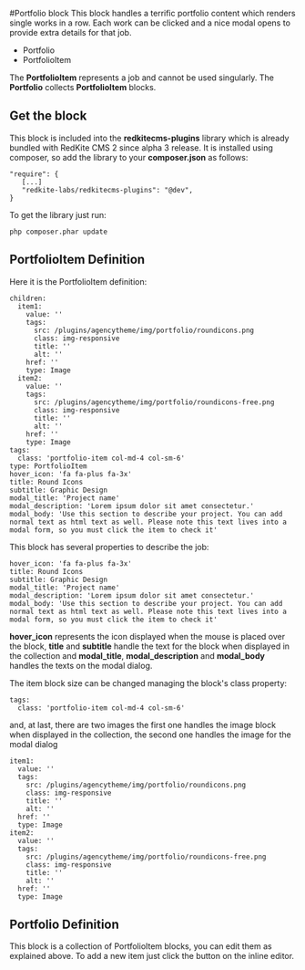 #Portfolio block
This block handles a terrific portfolio content which renders single works in a row. Each work can be clicked and a nice modal opens to provide extra details for that job. 

- Portfolio
- PortfolioItem

The **PortfolioItem** represents a job and cannot be used singularly.
The **Portfolio** collects **PortfolioItem** blocks.

## Get the block
This block is included into the **redkitecms-plugins** library which is already bundled with RedKite CMS 2 since alpha 3 release. It is installed using composer, so add the library to your **composer.json** as follows:
    
    "require": {
       [...]
       "redkite-labs/redkitecms-plugins": "@dev",
    }
    
To get the library just run:

    php composer.phar update
    
## PortfolioItem Definition
Here it is the PortfolioItem definition:

    children:
      item1:
        value: ''
        tags:
          src: /plugins/agencytheme/img/portfolio/roundicons.png
          class: img-responsive
          title: ''
          alt: ''
        href: ''
        type: Image
      item2:
        value: ''
        tags:
          src: /plugins/agencytheme/img/portfolio/roundicons-free.png
          class: img-responsive
          title: ''
          alt: ''
        href: ''
        type: Image
    tags:
      class: 'portfolio-item col-md-4 col-sm-6'
    type: PortfolioItem
    hover_icon: 'fa fa-plus fa-3x'
    title: Round Icons
    subtitle: Graphic Design
    modal_title: 'Project name'
    modal_description: 'Lorem ipsum dolor sit amet consectetur.'
    modal_body: 'Use this section to describe your project. You can add normal text as html text as well. Please note this text lives into a modal form, so you must click the item to check it'

This block has several properties to describe the job:
    
    hover_icon: 'fa fa-plus fa-3x'
    title: Round Icons
    subtitle: Graphic Design
    modal_title: 'Project name'
    modal_description: 'Lorem ipsum dolor sit amet consectetur.'
    modal_body: 'Use this section to describe your project. You can add normal text as html text as well. Please note this text lives into a modal form, so you must click the item to check it'
    
**hover_icon** represents the icon displayed when the mouse is placed over the block, **title** and **subtitle** handle the text for the block when displayed in the collection and **modal_title**, **modal_description** and **modal_body** handles the texts on the modal dialog.

The item block size can be changed managing the block's class property:
  
    tags:
      class: 'portfolio-item col-md-4 col-sm-6'

and, at last, there are two images the first one handles the image block when displayed in the collection, the second one handles the image for the modal dialog

    item1:
      value: ''
      tags:
        src: /plugins/agencytheme/img/portfolio/roundicons.png
        class: img-responsive
        title: ''
        alt: ''
      href: ''
      type: Image
    item2:
      value: ''
      tags:
        src: /plugins/agencytheme/img/portfolio/roundicons-free.png
        class: img-responsive
        title: ''
        alt: ''
      href: ''
      type: Image
      
## Portfolio Definition

This block is a collection of PortfolioItem blocks, you can edit them as explained above. To add a new item just click the button on the inline editor. 